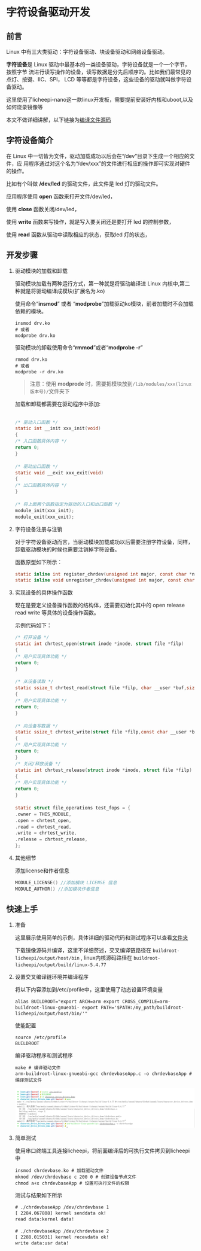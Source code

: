 # 字符设备驱动开发

## 前言

Linux 中有三大类驱动：字符设备驱动、块设备驱动和网络设备驱动。

**字符设备**是 Linux 驱动中最基本的一类设备驱动，字符设备就是一个一个字节，按照字节
流进行读写操作的设备，读写数据是分先后顺序的。比如我们最常见的点灯、按键、IIC、SPI，
LCD 等等都是字符设备，这些设备的驱动就叫做字符设备驱动。

这里使用了licheepi-nano这一款linux开发板，需要提前安装好内核和uboot,以及如何烧录镜像等

本文不做详细讲解，以下链接为[编译文件源码](https://github.com/sanxml/buildroot-licheepi.git)

## 字符设备简介

在 Linux 中一切皆为文件，驱动加载成功以后会在“/dev”目录下生成一个相应的文件，应
用程序通过对这个名为“/dev/xxx”的文件进行相应的操作即可实现对硬件的操作。

比如有个叫做 **/dev/led** 的驱动文件，此文件是 led 灯的驱动文件。

应用程序使用 **open** 函数来打开文件/dev/led，

使用 **close** 函数关闭/dev/led，

使用 **write** 函数来写操作，就是写入要关闭还是要打开 led 的控制参数，

使用 **read** 函数从驱动中读取相应的状态，获取led 灯的状态，

## 开发步骤

1. 驱动模块的加载和卸载

    驱动模块加载有两种运行方式，第一种就是将驱动编译进 Linux 内核中,第二种就是将驱动编译成模块(扩展名为.ko)

    使用命令“**insmod**” 或者 “**modprobe**”加载驱动ko模块，前者加载时不会加载依赖的模块。

    ``` shell
    insmod drv.ko
    # 或者
    modprobe drv.ko
    ```

    驱动模块的卸载使用命令“**rmmod**”或者“**modprobe -r**”

    ``` shell
    rmmod drv.ko
    # 或者
    modprobe -r drv.ko
    ```

    > 注意：使用 **modprode** 时，需要把模块放到`/lib/modules/xxx(linux版本号)/`文件夹下

    加载和卸载都需要在驱动程序中添加:

    ``` c

    /* 驱动入口函数 */
    static int __init xxx_init(void)
    {
    /* 入口函数具体内容 */
    return 0;
    }

    /* 驱动出口函数 */
    static void __exit xxx_exit(void)
    {
    /* 出口函数具体内容 */
    }

    /* 将上面两个函数指定为驱动的入口和出口函数 */
    module_init(xxx_init);
    module_exit(xxx_exit);

    ```

2. 字符设备注册与注销

    对于字符设备驱动而言，当驱动模块加载成功以后需要注册字符设备，同样，卸载驱动模块的时候也需要注销掉字符设备。

    函数原型如下所示：

    ``` c
    static inline int register_chrdev(unsigned int major, const char *name, const struct file_operations *fops)
    static inline void unregister_chrdev(unsigned int major, const char *name)
    ```

3. 实现设备的具体操作函数

    现在是要定义设备操作函数的结构体，还需要初始化其中的 open release read write 等具体的设备操作函数。

    示例代码如下：

    ``` c
    /* 打开设备 */
    static int chrtest_open(struct inode *inode, struct file *filp)
    {
    /* 用户实现具体功能 */
    return 0;
    }

    /* 从设备读取 */
    static ssize_t chrtest_read(struct file *filp, char __user *buf,size_t cnt, loff_t *offt)
    {
    /* 用户实现具体功能 */
    return 0;
    }

    /* 向设备写数据 */
    static ssize_t chrtest_write(struct file *filp,const char __user *buf,size_t cnt, loff_t *offt)
    {
    /* 用户实现具体功能 */
    return 0;
    }
    /* 关闭/释放设备 */
    static int chrtest_release(struct inode *inode, struct file *filp)
    {
    /* 用户实现具体功能 */
    return 0;
    }

    static struct file_operations test_fops = {
    .owner = THIS_MODULE,
    .open = chrtest_open,
    .read = chrtest_read,
    .write = chrtest_write,
    .release = chrtest_release,
    };
    ```

4. 其他细节

    添加license和作者信息

    ``` c
    MODULE_LICENSE() //添加模块 LICENSE 信息
    MODULE_AUTHOR() //添加模块作者信息
    ```

## 快速上手

1. 准备

    这里展示使用简单的示例，具体详细的驱动代码和测试程序可以查看[文件夹](character_device_drivers_demo)

    下载镜像源码并编译，这里不详细赘述，交叉编译链路径在 `buildroot-licheepi/output/host/bin` , linux内核源码路径在 `buildroot-licheepi/output/build/linux-5.4.77`

2. 设置交叉编译链环境并编译程序

    将以下内容添加到/etc/profile中，这里使用了动态设置环境变量

    ``` vim
    alias BUILDROOT="export ARCH=arm export CROSS_COMPILE=arm-buildroot-linux-gnueabi- export PATH='$PATH:/my_path/buildroot-licheepi/output/host/bin/'"
    ```

    使能配置

    ``` shell
    source /etc/profile
    BUILDROOT
    ```

    编译驱动程序和测试程序

    ``` shell
    make # 编译驱动文件
    arm-buildroot-linux-gnueabi-gcc chrdevbaseApp.c -o chrdevbaseApp # 编译测试文件
    ```

    ![编译过程图](assets/character_device_drivers/2021-02-06_17-42.png)

3. 简单测试

    使用串口终端工具连接licheepi，将前面编译后的可执行文件拷贝到licheepi中

    ``` shell
    insmod chrdevbase.ko # 加载驱动文件
    mknod /dev/chrdevbase c 200 0 # 创建设备节点文件
    chmod a+x chrdevbaseApp # 设置可执行文件的权限
    ```

    测试与结果如下所示

    ``` shell
    # ./chrdevbaseApp /dev/chrdevbase 1
    [ 2284.067808] kernel senddata ok!
    read data:kernel data!

    # ./chrdevbaseApp /dev/chrdevbase 2
    [ 2288.015031] kernel recevdata ok!
    write data:usr data!
    ```
